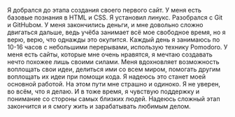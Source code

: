 Я добрался до этапа создания своего первого сайт. У меня есть базовые познания в HTML и CSS.
Я установил линукс. Разобрался с Git и GitHubом. 
У меня закончились деньги, и мне довольно сложно двигаться дальше, ведь учёба занимает всё мое свободное время, но я верю, верю, что однажды это окупится.
Каждый день я занимаюсь по 10-16 часов с небольшими перерывами, использую технику Pomodoro.
У меня есть сайты, которые мне очень нравятся, я мечтаю создавать нечто похожее лишь своими силами.
Меня вдохновляет возможность воплощать свои идеи, делиться ими со всем миром, помогать другим воплощать их идеи при помощи кода. Я надеюсь это станет моей основной работой.
На этом пути мне страшно и одиноко. Я не уверен, во всём, что я делаю. 
И в тоже время, я чувствую поддержку и понимание со стороны самых близких людей.
Надеюсь сложный этап закончится и я смогу жить и зарабатывать любимым делом.
